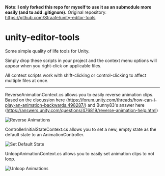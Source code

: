 **Note: I only forked this repo for myself to use it as an submodule more easily (and to add .gitignore).**
Original repository: https://github.com/Straafe/unity-editor-tools

# unity-editor-tools
Some simple quality of life tools for Unity.

Simply drop these scripts in your project and the context menu options will appear when you right-click on applicable files.

All context scripts work with shift-clicking or control-clicking to affect multiple files at once.

-------------------------------------

ReverseAnimationContext.cs allows you to easily reverse animation clips. Based on the discussion here (https://forum.unity.com/threads/how-can-i-play-an-animation-backwards.498287/) and Bunny83's answer here (https://answers.unity.com/questions/476819/reverse-animation-help.html)

![Reverse Animations](https://i.imgur.com/NCcCKn2.gif)

ControllerInitialStateContext.cs allows you to set a new, empty state as the default state to an AnimationController.

![Set Default State](https://i.imgur.com/foLtUcT.gif)

UnloopAnimationContext.cs allows you to easily set animation clips to not loop.

![Unloop Animations](https://i.imgur.com/QIBHvaB.gif)


